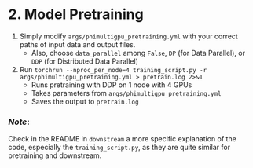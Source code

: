 # 2. Model Pretraining

1. Simply modify `args/phimultigpu_pretraining.yml` with your correct paths of input data and output files.
    - Also, choose `data_parallel` among `False`, `DP` (for Data Parallel), or `DDP` (for Distributed Data Parallel)
2. Run `torchrun --nproc_per_node=4 training_script.py -r args/phimultigpu_pretraining.yml > pretrain.log 2>&1`
    - Runs pretraining with DDP on 1 node with 4 GPUs
    - Takes parameters from `args/phimultigpu_pretraining.yml`
    - Saves the output to `pretrain.log`

### *Note*:
Check in the README in `downstream` a more specific explanation of the code, especially the `training_script.py`, as they are quite similar for pretraining and downstream.